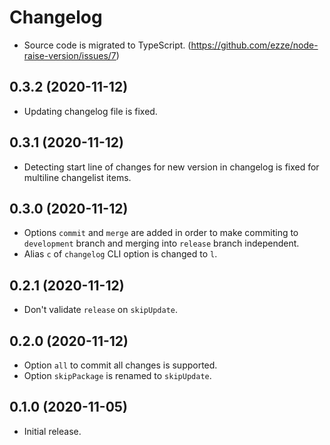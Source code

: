 # Changelog

- Source code is migrated to TypeScript. (https://github.com/ezze/node-raise-version/issues/7)

## 0.3.2 (2020-11-12)

- Updating changelog file is fixed.

## 0.3.1 (2020-11-12)

- Detecting start line of changes for new version in changelog is fixed for multiline changelist items.

## 0.3.0 (2020-11-12)

- Options `commit` and `merge` are added in order to make commiting to `development` branch and merging into `release` branch independent.
- Alias `c` of `changelog` CLI option is changed to `l`.

## 0.2.1 (2020-11-12)

- Don't validate `release` on `skipUpdate`.

## 0.2.0 (2020-11-12)

- Option `all` to commit all changes is supported.
- Option `skipPackage` is renamed to `skipUpdate`.

## 0.1.0 (2020-11-05)

- Initial release.
